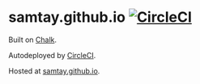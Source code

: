 # samtay.github.io [![CircleCI](https://circleci.com/gh/samtay/samtay.github.io.svg?style=svg)](https://circleci.com/gh/samtay/samtay.github.io)

Built on [Chalk](https://github.com/nielsenramon/chalk).

Autodeployed by [CircleCI](https://circleci.com/).

Hosted at [samtay.github.io](https://samtay.github.io).
